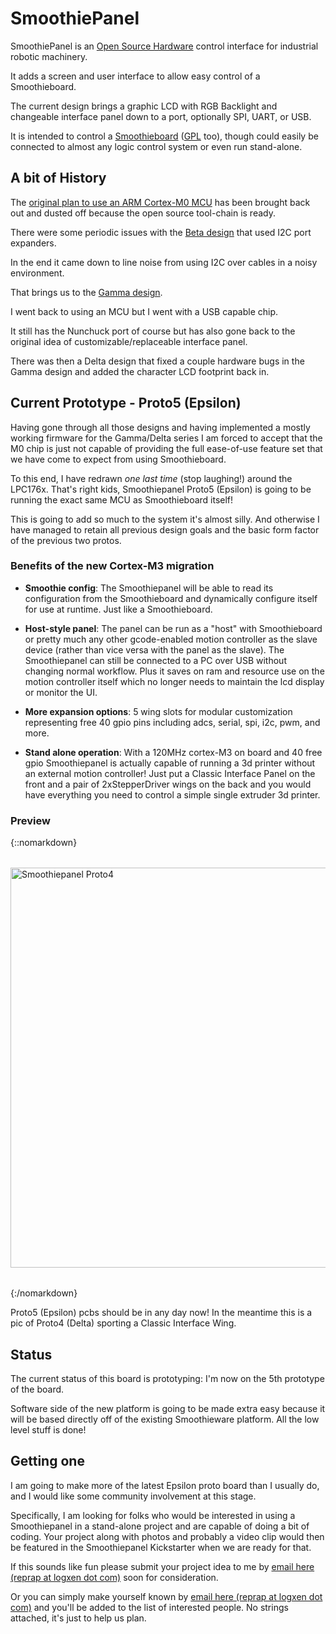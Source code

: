 # SmoothiePanel

SmoothiePanel is an [Open Source Hardware](http://en.wikipedia.org/wiki/Open-source_hardware) control interface for industrial robotic machinery.

It adds a screen and user interface to allow easy control of a Smoothieboard.

The current design brings a graphic LCD with RGB Backlight and changeable interface panel down to a port, optionally SPI, UART, or USB.

It is intended to control a [Smoothieboard](smoothieboard) ([GPL](http://en.wikipedia.org/wiki/Gpl) too), though could easily be connected to almost any logic control system or even run stand-alone.

## A bit of History

The [original plan to use an ARM Cortex-M0 MCU](smoothiepanelalpha) has been brought back out and dusted off because the open source tool-chain is ready.

There were some periodic issues with the [Beta design](smoothiepanel-beta) that used I2C port expanders.

In the end it came down to line noise from using I2C over cables in a noisy environment.

That brings us to the [Gamma design](smoothiepanel-gamma).

I went back to using an MCU but I went with a USB capable chip.

It still has the Nunchuck port of course but has also gone back to the original idea of customizable/replaceable interface panel.

There was then a Delta design that fixed a couple hardware bugs in the Gamma design and added the character LCD footprint back in.

## Current Prototype - Proto5 (Epsilon)

Having gone through all those designs and having implemented a mostly working firmware for the Gamma/Delta series I am forced to accept that the M0 chip is just not capable of providing the full ease-of-use feature set that we have come to expect from using Smoothieboard.

To this end, I have redrawn *one last time* (stop laughing!) around the LPC176x. That's right kids, Smoothiepanel Proto5 (Epsilon) is going to be running the exact same MCU as Smoothieboard itself!

This is going to add so much to the system it's almost silly. And otherwise I have managed to retain all previous design goals and the basic form factor of the previous two protos.

### Benefits of the new Cortex-M3 migration

- **Smoothie config**: The Smoothiepanel will be able to read its configuration from the Smoothieboard and dynamically configure itself for use at runtime. Just like a Smoothieboard.

- **Host-style panel**: The panel can be run as a "host" with Smoothieboard or pretty much any other gcode-enabled motion controller as the slave device (rather than vice versa with the panel as the slave). The Smoothiepanel can still be connected to a PC over USB without changing normal workflow. Plus it saves on ram and resource use on the motion controller itself which no longer needs to maintain the lcd display or monitor the UI.

- **More expansion options**: 5 wing slots for modular customization representing free 40 gpio pins including adcs, serial, spi, i2c, pwm, and more.

- **Stand alone operation**: With a 120MHz cortex-M3 on board and 40 free gpio Smoothiepanel is actually capable of running a 3d printer without an external motion controller! Just put a Classic Interface Panel on the front and a pair of 2xStepperDriver wings on the back and you would have everything you need to control a simple single extruder 3d printer.

### Preview

{::nomarkdown}
<a href="images/smoothiepanel/smoothiepanel-proto4-asm-sm.jpg">
  <img src="images/smoothiepanel/smoothiepanel-proto4-asm-sm.jpg" alt="Smoothiepanel Proto4" style="width: 640px; height: auto; display: block; margin: 2rem auto;"/>
</a>
{:/nomarkdown}

Proto5 (Epsilon) pcbs should be in any day now! In the meantime this is a pic of Proto4 (Delta) sporting a Classic Interface Wing.

## Status

The current status of this board is prototyping: I'm now on the 5th prototype of the board.

Software side of the new platform is going to be made extra easy because it will be based directly off of the existing Smoothieware platform. All the low level stuff is done!

## Getting one

I am going to make more of the latest Epsilon proto board than I usually do, and I would like some community involvement at this stage.

Specifically, I am looking for folks who would be interested in using a Smoothiepanel in a stand-alone project and are capable of doing a bit of coding. Your project along with photos and probably a video clip would then be featured in the Smoothiepanel Kickstarter when we are ready for that.

If this sounds like fun please submit your project idea to me by [email here (reprap at logxen dot com)](mailto:reprap@logxen.com) soon for consideration.

Or you can simply make yourself known by [email here (reprap at logxen dot com)](mailto:reprap@logxen.com) and you'll be added to the list of interested people. No strings attached, it's just to help us plan.

